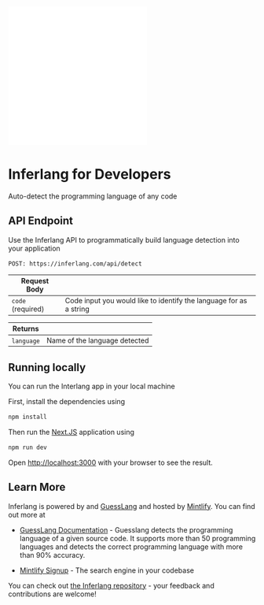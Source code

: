 ![Tux, the Linux mascot](/assets/mintlify.svg)
# Inferlang for Developers

Auto-detect the programming language of any code
## API Endpoint

Use the Inferlang API to programmatically build language detection into your application

```bash
POST: https://inferlang.com/api/detect
```

| Request Body | |
| ----------- | ----------- |
| `code` (required)   | Code input you would like to identify the language for as a string |

| Returns | |
| ----------- | ----------- |
| `language`     | Name of the language detected |

## Running locally

You can run the Interlang app in your local machine

First, install the dependencies using

```bash
npm install
```

Then run the [Next.JS](https://nextjs.org/) application using

```bash
npm run dev
```

Open [http://localhost:3000](http://localhost:3000) with your browser to see the result.

## Learn More

Inferlang is powered by and [GuessLang](https://github.com/yoeo/guesslang) and hosted by [Mintlify](https://mintlify.ccom). You can find out more at

- [GuessLang Documentation](https://guesslang.readthedocs.io/en/latest/) - Guesslang detects the programming language of a given source code. It supports more than 50 programming languages and detects the correct programming language with more than 90% accuracy.

- [Mintlify Signup](https://nextjs.org/learn) - The search engine in your codebase

You can check out [the Inferlang repository](https://github.com/mintlify/inferapp) - your feedback and contributions are welcome!